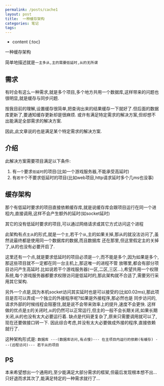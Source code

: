 ```yaml
---
permalink: /posts/cache1
layout: post
title:  一种缓存架构
categories: 笔记
tags:
---
```


* content
{:toc}

一种缓存架构




简单地描述就是`一主多从,主的需要低延时,从的无所谓`

## 需求
有时会有这么一种需求,就是多个项目,多个地方共用一个数据库,这样带来的问题也很明显,就是缓存与同步问题.

按我目前的理解,设置缓存很简单,把查询出来的结果缓存一下就好了.但后面的数据库更新了,要通知缓存更新却是很麻烦.
或许有满足特定需求的解决方案,但却想不出能满足全部需求的解决方案.

因此,此文章说的也是满足某个特定需求的解决方案.

## 介绍
此解决方案需要项目满足以下条件:

1. 有`一个`要求`低延时`的项目(比如一个游戏服务器,不能承受高延时)
2. 有`若干`个不要求低延时的项目(比如web项目,http请求延时多个几ms也没事)

## 缓存架构
那个有低延时要求的项目直接依赖缓存库,就是说缓存库会跟项目运行在同一个进程内,直接调用,这样不会产生额外的延时(如socket延时)

其它的没有低延时要求的项目,可以通过网络请求或其它方式访问这个进程

此架构有点`主从`的形式,就是一个`主`,若干个`从`,主的如果关掉,那从的就没法访问了,虽然说最终都是使用同一个数据库的数据,而且数据库
还在那里,但这里假定主的关掉了,从的也没有必要开启了.

这里还有一个点,就是要求低延时的项目必须是`一个`,而不能是多个,因为如果是多个,那这些项目就不一定都在同一台主机上,那这唯一的进程不管
放哪里,都会有部分项目访问产生高延时.比如说若干个游戏服务器(一区,二区,三区...),希望共用一个权限系统,每个游戏服务器都要求权限访问是低延时的,那此架构就不合适了,需要另行采用其它架构.

另外一个点是,因为本机socket访问其实延时也是可以接受的(比如0.02ms),那此项目是否可以弄成一个独立的外接程序呢?如果是外接程序,那必然也是
同步访问的,请求外部的时候线程会阻塞住,就是说不会带来效率上的提升,速度不会更快.
这样做的优点是`主`的关闭时,`从`的仍然可以正常运行,但主的一般不会长期关闭,如果长期关闭,从的也没有太大必要运行着.
缺点是代码更复杂了,原来只需要调用就可以了,现在还要做接口转一下.
因此综合考虑,并没有太大必要做成外接的程序,直接依赖就行了.

这种架构形式是: `数据库 ---(数据库访问,有点慢)--- 在主项目内运行的依赖(有缓存) ---(远程访问)--- 若干从的项目`

## PS
本来希望想出一个通用的,至少能满足大部分需求的框架,但最后发现根本想不出...只好退而求其次了,能满足特定的一种需求就行了...
